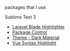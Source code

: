 packages that I use.

Sublime Text 3
* [Laravel Blade Highlighter](https://packagecontrol.io/packages/Laravel%20Blade%20Highlighter)
* [Package Control](https://packagecontrol.io/installation)
* [Theme - Dark Material](https://packagecontrol.io/packages/Theme%20-%20Dark%20Material)
* [Vue Syntax Highlight](https://github.com/vuejs/vue-syntax-highlight)
